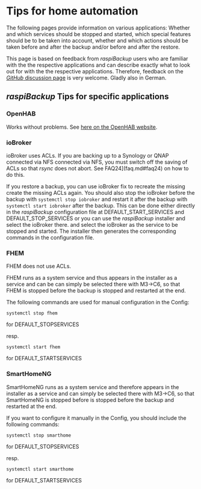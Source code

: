 # Tips for home automation

The following pages provide information on various applications:
Whether and which services should be stopped and started, which special features should be
to be taken into account, whether and which actions should be taken before and after the backup and/or
before and after the restore.

This page is based on feedback from *raspiBackup* users who are familiar with the
the respective applications and can describe exactly what to look out for with the
the respective applications. Therefore, feedback on the [*GitHub* discussion page](https://github.com/framps/raspiBackupDoc/discussions)
is very welcome. Gladly also in German.

## *raspiBackup* Tips for specific applications

### OpenHAB

Works without problems. See [here on the OpenHAB website](https://community.openhab.org/t/usage-of-raspibackup-within-openhabian/145926).


### ioBroker

ioBroker uses ACLs. If you are backing up to a Synology or QNAP connected via NFS
connected via NFS, you must switch off the saving of ACLs so that *rsync* does not abort. See
FAQ24](faq.md#faq24) on how to do this.

If you restore a backup, you can use ioBroker fix to recreate the missing
create the missing ACLs again. You should also stop the ioBroker before the
backup with `systemctl stop iobroker` and restart it after the backup with `systemctl
start iobroker` after the backup. This can be done either directly in the
*raspiBackup* configuration file at DEFAULT_START_SERVICES and
DEFAULT_STOP_SERVICES or you can use the *raspiBackup* installer and select the ioBroker there.
and select the ioBroker as the service to be stopped and started. The
installer then generates the corresponding commands in the configuration file.

### FHEM

FHEM does not use ACLs.

FHEM runs as a system service and thus appears in the installer as a service and can be
can simply be selected there with M3->C6, so that FHEM is stopped before the backup
is stopped and restarted at the end.

The following commands are used for manual configuration in the Config:

```
systemctl stop fhem
```
for DEFAULT_STOPSERVICES

resp.
```
systemctl start fhem
```
for DEFAULT_STARTSERVICES


### SmartHomeNG

SmartHomeNG runs as a system service and therefore appears in the installer as a service
and can simply be selected there with M3->C6, so that SmartHomeNG is stopped before
is stopped before the backup and restarted at the end.

If you want to configure it manually in the Config, you should include the following commands:
```
systemctl stop smarthome
```
for DEFAULT_STOPSERVICES

resp.
```
systemctl start smarthome
```

for DEFAULT_STARTSERVICES


[.status]: translated
[.source]: https://linux-tips-and-tricks.de/de/anwendungstipps


